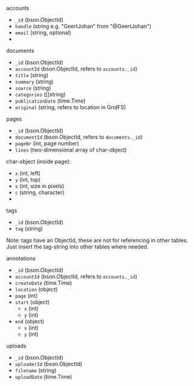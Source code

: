 accounts
 - `_id` (bson.ObjectId)
 - `handle` (string e.g. "GeertJohan" from "@GeertJohan")
 - `email` (string, optional)
 - 

documents
 - `_id` (bson.ObjectId)
 - `accountId` (bson.ObjectId, refers to `accounts._id`)
 - `title` (string)
 - `summary` (string)
 - `source` (string)
 - `categories` ([]string)
 - `publicationDate` (time.Time)
 - `original` (string, refers to location in GridFS)

pages
 - `_id` (bson.ObjectId)
 - `documentId` (bson.ObjectId, refers to `documents._id`)
 - `pageNr` (int, page number)
 - `lines` (two-dimensional array of char-object)

char-object (inside page):
 - `x` (int, left)
 - `y` (int, top)
 - `s` (int, size in pixels)
 - `c` (string, character)
 - 
tags
 - `_id` (bson.ObjectId)
 - `tag` (string)

Note: tags have an ObjectId, these are not for referencing in other tables.
Just insert the tag-string into other tables where needed.

annotations
 - `_id` (bson.ObjectId)
 - `accountId` (bson.ObjectId, refers to `accounts._id`)
 - `createDate` (time.Time)
 - `location` (object)
  - `page` (int)
  - `start` (object)
    - `x` (int)
    - `y` (int)
  - `end` (object)
    - `x` (int)
    - `y` (int)

uploads
 - `_id` (bson.ObjectId)
 - `uploaderId` (bson.ObjectId)
 - `filename` (string)
 - `uploadDate` (time.Time)